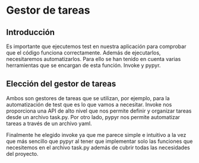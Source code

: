 # Gestor de tareas
## Introducción
Es importante que ejecutemos test en nuestra aplicación para comprobar que el código funciona correctamente. Además de ejecutarlos, necesitaremos automatizarlos. Para ello se han tenido en cuenta varias herramientas que se encargan de esta función. Invoke y pypyr.

## Elección del gestor de tareas
Ambos son gestores de tareas que se utilizan, por ejemplo, para la automatización de test que es lo que vamos a necesitar. Invoke nos proporciona una API de alto nivel que nos permite definir y organizar tareas desde un archivo task.py. Por otro lado, pypyr nos permite automatizar tareas a través de un archivo yaml.

Finalmente he elegido invoke ya que me parece simple e intuitivo a la vez que más sencillo que pypyr al tener que implementar solo las funciones que necesitemos en el archivo task.py además de cubrir todas las necesidades del proyecto.